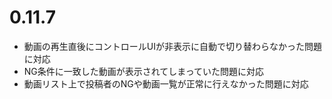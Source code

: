 ﻿# 0.11.7

* 動画の再生直後にコントロールUIが非表示に自動で切り替わらなかった問題に対応
* NG条件に一致した動画が表示されてしまっていた問題に対応
* 動画リスト上で投稿者のNGや動画一覧が正常に行えなかった問題に対応


